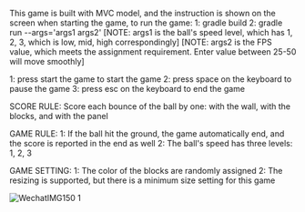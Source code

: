 This game is built with MVC model, and the instruction is shown on the screen when starting the game, to run the game:
1: gradle build
2: gradle run --args='args1 args2'
[NOTE: args1 is the ball's speed level, which has 1, 2, 3, which is low, mid, high correspondingly]
[NOTE: args2 is the FPS value, which meets the assignment requirement. Enter value between 25-50 will move smoothly]

1: press start the game to start the game
2: press space on the keyboard to pause the game
3: press esc on the keyboard to end the game


SCORE RULE:
Score each bounce of the ball by one: with the wall, with the blocks, and with the panel


GAME RULE:
1: If the ball hit the ground, the game automatically end, and the score is reported in the end as well
2: The ball's speed has three levels: 1, 2, 3

GAME SETTING:
1: The color of the blocks are randomly assigned
2: The resizing is supported, but there is a minimum size setting for this game

![WechatIMG150 1](https://user-images.githubusercontent.com/25713305/82141815-4c90b880-9806-11ea-9b3b-e3ea8acb917a.jpeg)
